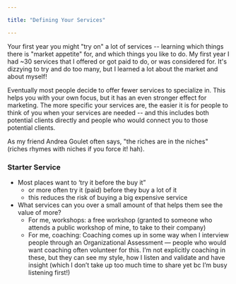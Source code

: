 ```yaml
---

title: "Defining Your Services"

---
```


Your first year you might "try on" a lot of services -- learning which things there is "market appetite" for, and which things you like to do. My first year I had ~30 services that I offered or got paid to do, or was considered for. It's dizzying to try and do too many, but I learned a lot about the market and about myself!

Eventually most people decide to offer fewer services to specialize in. This helps you with your own focus, but it has an even stronger effect for marketing. The more specific your services are, the easier it is for people to think of you when your services are needed -- and this includes  both potential clients directly and people who would connect you to those potential clients.

As my friend Andrea Goulet often says, "the riches are in the niches" (riches rhymes with niches if you force it! hah).

### Starter Service

-   Most places want to ‘try it before the buy it”
    -   or more often try it (paid) before they buy a lot of it
    -   this reduces the risk of buying a big expensive service
-   What services can you over a small amount of that helps them see the value of more?
    -   For me, workshops: a free workshop (granted to someone who attends a public workshop of mine, to take to their company)
    -   For me, coaching: Coaching comes up in some way when I interview people through an Organizational Assessment — people who would want coaching often volunteer for this. I’m not explicitly coaching in these, but they can see my style, how I listen and validate and have insight (which I don’t take up too much time to share yet bc I’m busy listening first!)